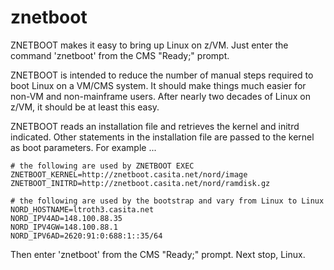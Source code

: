 # znetboot
ZNETBOOT makes it easy to bring up Linux on z/VM.
Just enter the command 'znetboot' from the CMS "Ready;" prompt.

ZNETBOOT is intended to reduce the number of manual steps required
to boot Linux on a VM/CMS system. It should make things much easier
for non-VM and non-mainframe users. After nearly two decades of Linux
on z/VM, it should be at least this easy.

ZNETBOOT reads an installation file and retrieves the kernel
and initrd indicated. Other statements in the installation file
are passed to the kernel as boot parameters. For example ...

    # the following are used by ZNETBOOT EXEC
    ZNETBOOT_KERNEL=http://znetboot.casita.net/nord/image
    ZNETBOOT_INITRD=http://znetboot.casita.net/nord/ramdisk.gz

    # the following are used by the bootstrap and vary from Linux to Linux
    NORD_HOSTNAME=ltroth3.casita.net
    NORD_IPV4AD=148.100.88.35
    NORD_IPV4GW=148.100.88.1
    NORD_IPV6AD=2620:91:0:688:1::35/64

Then enter 'znetboot' from the CMS "Ready;" prompt. Next stop, Linux.


